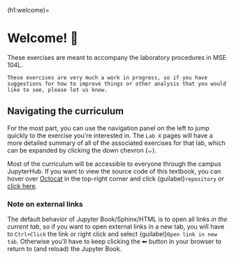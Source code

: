 (h1:welcome)=
# Welcome! 👋

These exercises are meant to accompany the laboratory procedures in MSE 104L.


```{tip}
These exercises are very much a work in progress, so if you have suggestions for how to improve things or other analysis that you would like to see, please let us know.
```


## Navigating the curriculum

For the most part, you can use the navigation panel on the left to jump quickly to the exercise you're interested in. 
The `Lab X` pages will have a more detailed summary of all of the associated exercises for that lab, which can be expanded by clicking the down chevron (⌄).

Most of the curriculum will be accessible to everyone through the campus JupyterHub. 
If you want to view the source code of this textbook, you can hover over [Octocat](https://github.com/octocat) in the top-right corner and click {guilabel}`repository` or [click here](https://github.com/enze-chen/mse104l).



### Note on external links

The default behavior of Jupyter Book/Sphinx/HTML is to open all links _in the current tab_, so if you want to open external links in a new tab, you will have to `Ctrl+Click` the link or right click and select {guilabel}`Open link in new tab`.
Otherwise you'll have to keep clicking the ⬅ button in your browser to return to (and reload) the Jupyter Book.

